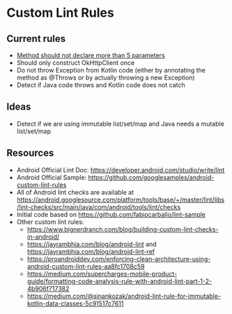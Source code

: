 # Custom Lint Rules

## Current rules

* [Method should not declare more than 5 parameters](https://medium.com/@guilhermekrz/how-to-implement-your-first-custom-lint-rule-in-android-using-tdd-part-1-d3c9a58a7aa8)
* Should only construct OkHttpClient once
* Do not throw Exception from Kotlin code (either by annotating the method as @Throws or by actually throwing a new Exception)
* Detect if Java code throws and Kotlin code does not catch

## Ideas

* Detect if we are using immutable list/set/map and Java needs a mutable list/set/map

## Resources

* Android Official Lint Doc: https://developer.android.com/studio/write/lint
* Android Official Sample: https://github.com/googlesamples/android-custom-lint-rules
* All of Android lint checks are available at https://android.googlesource.com/platform/tools/base/+/master/lint/libs/lint-checks/src/main/java/com/android/tools/lint/checks
* Initial code based on https://github.com/fabiocarballo/lint-sample
* Other custom lint rules:
    * https://www.bignerdranch.com/blog/building-custom-lint-checks-in-android/
    * https://jayrambhia.com/blog/android-lint and https://jayrambhia.com/blog/android-lint-ref
    * https://proandroiddev.com/enforcing-clean-architecture-using-android-custom-lint-rules-aa8fc1708c59
    * https://medium.com/supercharges-mobile-product-guide/formatting-code-analysis-rule-with-android-lint-part-1-2-4b906f717382
    * https://medium.com/@sinankozak/android-lint-rule-for-immutable-kotlin-data-classes-5c91517c7611